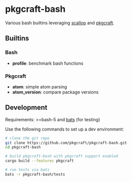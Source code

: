 # pkgcraft-bash

Various bash builtins leveraging [scallop](https://github.com/pkgcraft/scallop)
and [pkgcraft](https://github.com/pkgcraft/pkgcraft).

## Builtins

### Bash

- **profile**: benchmark bash functions

### Pkgcraft

- **atom**: simple atom parsing
- **atom_version**: compare package versions

## Development

Requirements: >=bash-5 and [bats](https://github.com/bats-core/bats-core) (for
testing)

Use the following commands to set up a dev environment:

```bash
# clone the git repo
git clone https://github.com/pkgcraft/pkgcraft-bash.git
cd pkgcraft-bash

# build pkgcraft-bash with pkgcraft support enabled
cargo build --features pkgcraft

# run tests via bats
bats -r pkgcraft-bash/tests
```
